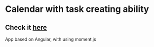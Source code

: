 # Calendar with task creating ability
## Check it <a href="https://calendar-angular-2adcf.firebaseapp.com/">here<a>
  App based on Angular, with using moment.js
